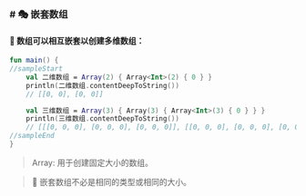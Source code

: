 ### # 🎭 嵌套数组

#### 🧩 数组可以相互嵌套以创建多维数组：

```kotlin
fun main() {
//sampleStart
    val 二维数组 = Array(2) { Array<Int>(2) { 0 } }
    println(二维数组.contentDeepToString())
    // [[0, 0], [0, 0]]

    val 三维数组 = Array(3) { Array(3) { Array<Int>(3) { 0 } } }
    println(三维数组.contentDeepToString())
    // [[[0, 0, 0], [0, 0, 0], [0, 0, 0]], [[0, 0, 0], [0, 0, 0], [0, 0, 0]], [[0, 0, 0], [0, 0, 0], [0, 0, 0]]]
//sampleEnd
}
```
> Array: 用于创建固定大小的数组。


> 🔀 嵌套数组不必是相同的类型或相同的大小。
